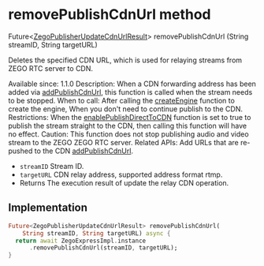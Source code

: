 


# removePublishCdnUrl method








Future&lt;[ZegoPublisherUpdateCdnUrlResult](../../zego_uikit_prebuilt_live_audio_room/ZegoPublisherUpdateCdnUrlResult-class.md)> removePublishCdnUrl
(String streamID, String targetURL)





<p>Deletes the specified CDN URL, which is used for relaying streams from ZEGO RTC server to CDN.</p>
<p>Available since: 1.1.0
Description: When a CDN forwarding address has been added via <a href="../../zego_uikit_prebuilt_live_audio_room/ZegoExpressEnginePublisher/addPublishCdnUrl.md">addPublishCdnUrl</a>, this function is called when the stream needs to be stopped.
When to call: After calling the <a class="deprecated" href="../../zego_uikit_prebuilt_live_audio_room/ZegoExpressEngine/createEngine.md">createEngine</a> function to create the engine, When you don't need to continue publish to the CDN.
Restrictions: When the <a href="../../zego_uikit_prebuilt_live_audio_room/ZegoExpressEnginePublisher/enablePublishDirectToCDN.md">enablePublishDirectToCDN</a> function is set to true to publish the stream straight to the CDN, then calling this function will have no effect.
Caution: This function does not stop publishing audio and video stream to the ZEGO ZEGO RTC server.
Related APIs: Add URLs that are re-pushed to the CDN <a href="../../zego_uikit_prebuilt_live_audio_room/ZegoExpressEnginePublisher/addPublishCdnUrl.md">addPublishCdnUrl</a>.</p>
<ul>
<li><code>streamID</code> Stream ID.</li>
<li><code>targetURL</code> CDN relay address, supported address format rtmp.</li>
<li>Returns The execution result of update the relay CDN operation.</li>
</ul>



## Implementation

```dart
Future<ZegoPublisherUpdateCdnUrlResult> removePublishCdnUrl(
    String streamID, String targetURL) async {
  return await ZegoExpressImpl.instance
      .removePublishCdnUrl(streamID, targetURL);
}
```







